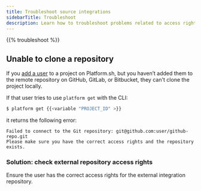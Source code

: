 ```yaml
---
title: Troubleshoot source integrations
sidebarTitle: Troubleshoot
description: Learn how to troubleshoot problems related to access rights when cloning repositories.
---
```


{{% troubleshoot %}}

## Unable to clone a repository

If you [add a user](/administration/users.md#add-a-user-to-a-project) to a project on Platform.sh,
but you haven’t added them to the remote repository on GitHub, GitLab, or Bitbucket,
they can't clone the project locally.

If that user tries to use `platform get` with the CLI:

``` bash
$ platform get {{<variable "PROJECT_ID" >}}
```
it returns the following error:

``` text
Failed to connect to the Git repository: git@github.com:user/github-repo.git
Please make sure you have the correct access rights and the repository exists.
```

### Solution: check external repository access rights

Ensure the user has the correct access rights for the external integration repository.
